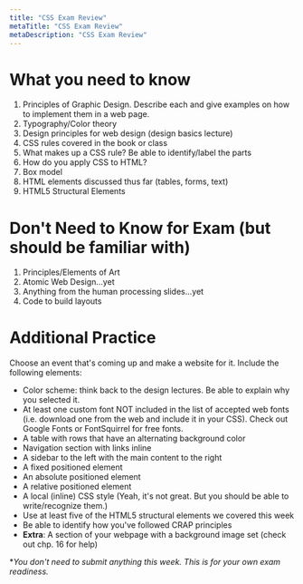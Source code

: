 ```yaml
---
title: "CSS Exam Review"
metaTitle: "CSS Exam Review"
metaDescription: "CSS Exam Review"
---
```


# What you need to know
1. Principles of Graphic Design. Describe each and give examples on how to implement them in a web page.
1. Typography/Color theory
1. Design principles for web design (design basics lecture)
1. CSS rules covered in the book or class
1. What makes up a CSS rule? Be able to identify/label the parts
1. How do you apply CSS to HTML?
1. Box model
1. HTML elements discussed thus far (tables, forms, text)
1. HTML5 Structural Elements

# Don't Need to Know for Exam (but should be familiar with)
1. Principles/Elements of Art
1. Atomic Web Design...yet
1. Anything from the human processing slides...yet
1. Code to build layouts

# Additional Practice
Choose an event that's coming up and make a website for it. Include the following elements:
- Color scheme: think back to the design lectures. Be able to explain why you selected it.
- At least one custom font NOT included in the list of accepted web fonts (i.e. download one from the web and include it in your CSS). Check out Google Fonts or FontSquirrel for free fonts.
- A table with rows that have an alternating background color
- Navigation section with links inline
- A sidebar to the left with the main content to the right
- A fixed positioned element
- An absolute positioned element
- A relative positioned element
- A local (inline) CSS style (Yeah, it's not great. But you should be able to write/recognize them.)
- Use at least five of the HTML5 structural elements we covered this week
- Be able to identify how you've followed CRAP principles
- **Extra**: A section of your webpage with a background image set (check out chp. 16 for help)

**You don't need to submit anything this week. This is for your own exam readiness.*
